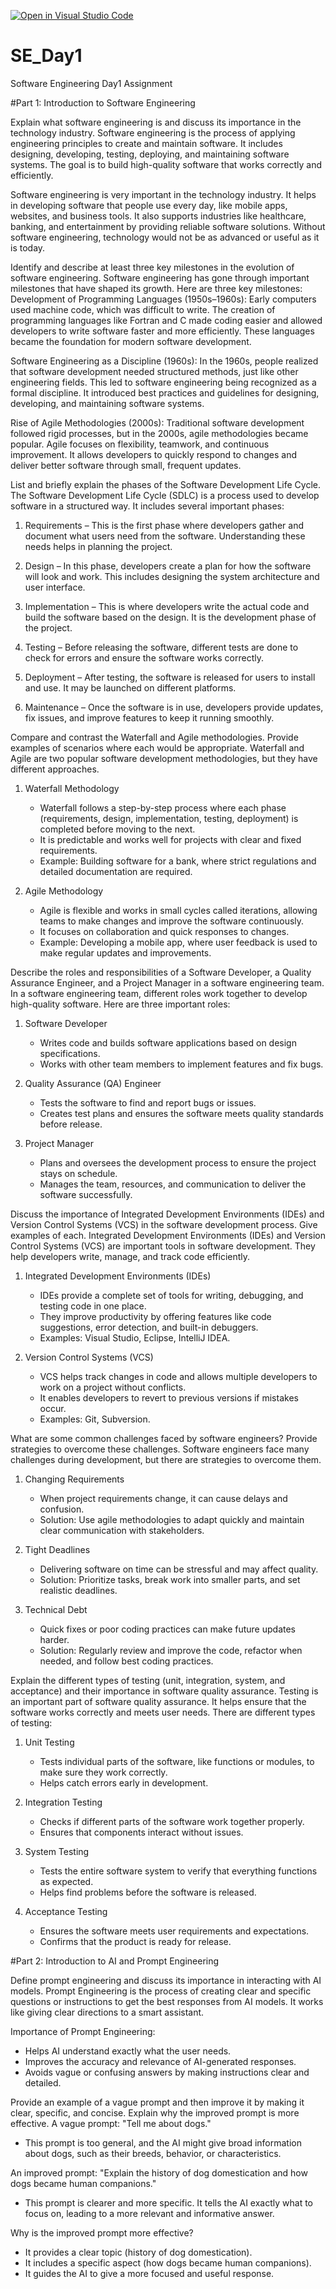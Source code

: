 [![Open in Visual Studio Code](https://classroom.github.com/assets/open-in-vscode-2e0aaae1b6195c2367325f4f02e2d04e9abb55f0b24a779b69b11b9e10269abc.svg)](https://classroom.github.com/online_ide?assignment_repo_id=18431856&assignment_repo_type=AssignmentRepo)
# SE_Day1
Software Engineering Day1 Assignment

#Part 1: Introduction to Software Engineering

Explain what software engineering is and discuss its importance in the technology industry.
Software engineering is the process of applying engineering principles to create and maintain software. It includes designing, developing, testing, deploying, and maintaining software systems. The goal is to build high-quality software that works correctly and efficiently.  

Software engineering is very important in the technology industry. It helps in developing software that people use every day, like mobile apps, websites, and business tools. It also supports industries like healthcare, banking, and entertainment by providing reliable software solutions. Without software engineering, technology would not be as advanced or useful as it is today.

Identify and describe at least three key milestones in the evolution of software engineering.
Software engineering has gone through important milestones that have shaped its growth. Here are three key milestones: 
Development of Programming Languages (1950s–1960s): Early computers used machine code, which was difficult to write. The creation of programming languages like Fortran and C made coding easier and allowed developers to write software faster and more efficiently. These languages became the foundation for modern software development.  

Software Engineering as a Discipline (1960s): In the 1960s, people realized that software development needed structured methods, just like other engineering fields. This led to software engineering being recognized as a formal discipline. It introduced best practices and guidelines for designing, developing, and maintaining software systems.  

Rise of Agile Methodologies (2000s): Traditional software development followed rigid processes, but in the 2000s, agile methodologies became popular. Agile focuses on flexibility, teamwork, and continuous improvement. It allows developers to quickly respond to changes and deliver better software through small, frequent updates.

List and briefly explain the phases of the Software Development Life Cycle.
The Software Development Life Cycle (SDLC) is a process used to develop software in a structured way. It includes several important phases:  
1. Requirements – This is the first phase where developers gather and document what users need from the software. Understanding these needs helps in planning the project.  

2. Design – In this phase, developers create a plan for how the software will look and work. This includes designing the system architecture and user interface.  

3. Implementation – This is where developers write the actual code and build the software based on the design. It is the development phase of the project.  

4. Testing – Before releasing the software, different tests are done to check for errors and ensure the software works correctly.  

5. Deployment – After testing, the software is released for users to install and use. It may be launched on different platforms.  

6. Maintenance – Once the software is in use, developers provide updates, fix issues, and improve features to keep it running smoothly.

Compare and contrast the Waterfall and Agile methodologies. Provide examples of scenarios where each would be appropriate.
Waterfall and Agile are two popular software development methodologies, but they have different approaches.  
1. Waterfall Methodology  
   - Waterfall follows a step-by-step process where each phase (requirements, design, implementation, testing, deployment) is completed before moving to the next.  
   - It is predictable and works well for projects with clear and fixed requirements.  
   - Example: Building software for a bank, where strict regulations and detailed documentation are required.  

2. Agile Methodology  
   - Agile is flexible and works in small cycles called iterations, allowing teams to make changes and improve the software continuously.  
   - It focuses on collaboration and quick responses to changes.  
   - Example: Developing a mobile app, where user feedback is used to make regular updates and improvements.

Describe the roles and responsibilities of a Software Developer, a Quality Assurance Engineer, and a Project Manager in a software engineering team.
In a software engineering team, different roles work together to develop high-quality software. Here are three important roles:  
1. Software Developer  
   - Writes code and builds software applications based on design specifications.  
   - Works with other team members to implement features and fix bugs.  

2. Quality Assurance (QA) Engineer  
   - Tests the software to find and report bugs or issues.  
   - Creates test plans and ensures the software meets quality standards before release.  

3. Project Manager  
   - Plans and oversees the development process to ensure the project stays on schedule.  
   - Manages the team, resources, and communication to deliver the software successfully.

Discuss the importance of Integrated Development Environments (IDEs) and Version Control Systems (VCS) in the software development process. Give examples of each.
Integrated Development Environments (IDEs) and Version Control Systems (VCS) are important tools in software development. They help developers write, manage, and track code efficiently.  
1. Integrated Development Environments (IDEs)  
   - IDEs provide a complete set of tools for writing, debugging, and testing code in one place.  
   - They improve productivity by offering features like code suggestions, error detection, and built-in debuggers.  
   - Examples: Visual Studio, Eclipse, IntelliJ IDEA.  

2. Version Control Systems (VCS)  
   - VCS helps track changes in code and allows multiple developers to work on a project without conflicts.  
   - It enables developers to revert to previous versions if mistakes occur.  
   - Examples: Git, Subversion.

What are some common challenges faced by software engineers? Provide strategies to overcome these challenges.
Software engineers face many challenges during development, but there are strategies to overcome them.  
1. Changing Requirements  
   - When project requirements change, it can cause delays and confusion.  
   - Solution: Use agile methodologies to adapt quickly and maintain clear communication with stakeholders.  

2. Tight Deadlines  
   - Delivering software on time can be stressful and may affect quality.  
   - Solution: Prioritize tasks, break work into smaller parts, and set realistic deadlines.  

3. Technical Debt  
   - Quick fixes or poor coding practices can make future updates harder.  
   - Solution: Regularly review and improve the code, refactor when needed, and follow best coding practices.

Explain the different types of testing (unit, integration, system, and acceptance) and their importance in software quality assurance.
Testing is an important part of software quality assurance. It helps ensure that the software works correctly and meets user needs. There are different types of testing:  
1. Unit Testing  
   - Tests individual parts of the software, like functions or modules, to make sure they work correctly.  
   - Helps catch errors early in development.  

2. Integration Testing  
   - Checks if different parts of the software work together properly.  
   - Ensures that components interact without issues.  

3. System Testing  
   - Tests the entire software system to verify that everything functions as expected.  
   - Helps find problems before the software is released.  

4. Acceptance Testing  
   - Ensures the software meets user requirements and expectations.  
   - Confirms that the product is ready for release.

#Part 2: Introduction to AI and Prompt Engineering


Define prompt engineering and discuss its importance in interacting with AI models.
Prompt Engineering is the process of creating clear and specific questions or instructions to get the best responses from AI models. It works like giving clear directions to a smart assistant.  

Importance of Prompt Engineering:  
- Helps AI understand exactly what the user needs.  
- Improves the accuracy and relevance of AI-generated responses.  
- Avoids vague or confusing answers by making instructions clear and detailed.

Provide an example of a vague prompt and then improve it by making it clear, specific, and concise. Explain why the improved prompt is more effective.
A vague prompt: "Tell me about dogs."  
- This prompt is too general, and the AI might give broad information about dogs, such as their breeds, behavior, or characteristics.  

An improved prompt: "Explain the history of dog domestication and how dogs became human companions."  
- This prompt is clearer and more specific. It tells the AI exactly what to focus on, leading to a more relevant and informative answer.  

Why is the improved prompt more effective?  
- It provides a clear topic (history of dog domestication).  
- It includes a specific aspect (how dogs became human companions).  
- It guides the AI to give a more focused and useful response.
